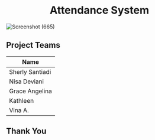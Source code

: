 <h1 align="center">Attendance System</h1>

![Screenshot (665)](https://github.com/sntdshrly/attendance-system/assets/71547739/a4852719-4b18-43fd-abb0-0df3ed9c5347)


## Project Teams

| Name                      |
| ------------------------- |
| Sherly Santiadi           |
| Nisa Deviani              |
| Grace Angelina            |
| Kathleen                  |
| Vina A.                   |

## Thank You

